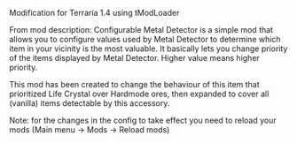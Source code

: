 Modification for Terraria 1.4 using tModLoader

From mod description:
Configurable Metal Detector is a simple mod that allows you to configure values used by Metal Detector to determine which item in your vicinity is the most valuable. It basically lets you change priority of the items displayed by Metal Detector. Higher value means higher priority.

This mod has been created to change the behaviour of this item that prioritized Life Crystal over Hardmode ores, then expanded to cover all (vanilla) items detectable by this accessory.

Note: for the changes in the config to take effect you need to reload your mods (Main menu -> Mods -> Reload mods)
